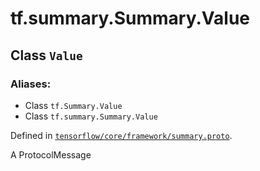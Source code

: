 <div itemscope itemtype="http://developers.google.com/ReferenceObject">
<meta itemprop="name" content="tf.summary.Summary.Value" />
<meta itemprop="path" content="Stable" />
</div>

# tf.summary.Summary.Value

## Class `Value`



### Aliases:

* Class `tf.Summary.Value`
* Class `tf.summary.Summary.Value`



Defined in [`tensorflow/core/framework/summary.proto`](/code/stable/tensorflow/core/framework/summary.proto).

A ProtocolMessage

